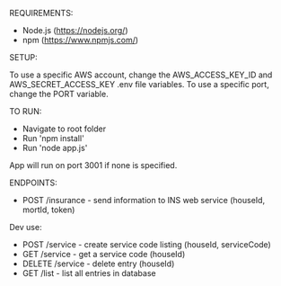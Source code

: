 REQUIREMENTS:

- Node.js (https://nodejs.org/)
- npm (https://www.npmjs.com/)

SETUP:

To use a specific AWS account, change the AWS_ACCESS_KEY_ID and AWS_SECRET_ACCESS_KEY .env file variables. To use a specific port, change the PORT variable.

TO RUN:

- Navigate to root folder
- Run 'npm install'
- Run 'node app.js' 

App will run on port 3001 if none is specified.

ENDPOINTS:

- POST /insurance - send information to INS web service (houseId, mortId, token)

Dev use:
- POST /service   - create service code listing (houseId, serviceCode)
- GET /service    - get a service code (houseId)
- DELETE /service - delete entry (houseId)
- GET /list       - list all entries in database


